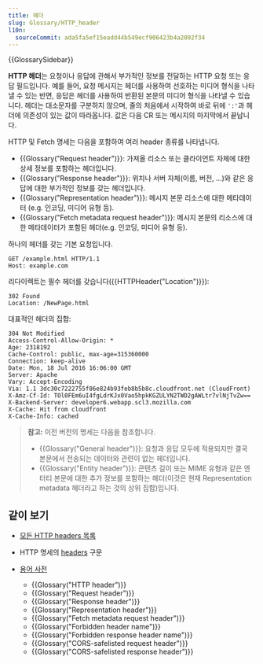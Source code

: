 ```yaml
---
title: 헤더
slug: Glossary/HTTP_header
l10n:
  sourceCommit: ada5fa5ef15eadd44b549ecf906423b4a2092f34
---
```


{{GlossarySidebar}}

**HTTP 헤더**는 요청이나 응답에 관해서 부가적인 정보를 전달하는 HTTP 요청 또는 응답 필드입니다. 예를 들어, 요청 메시지는 헤더를 사용하여 선호하는 미디어 형식을 나타낼 수 있는 반면, 응답은 헤더를 사용하여 반환된 본문의 미디어 형식을 나타낼 수 있습니다. 헤더는 대소문자를 구분하지 않으며, 줄의 처음에서 시작하여 바로 뒤에 `':'`과 헤더에 의존성이 있는 값이 따라옵니다. 값은 다음 CR 또는 메시지의 마지막에서 끝납니다.

HTTP 및 Fetch 명세는 다음을 포함하여 여러 header 종류를 나타냅니다.

- {{Glossary("Request header")}}: 가져올 리소스 또는 클라이언트 자체에 대한 상세 정보를 포함하는 헤더입니다.
- {{Glossary("Response header")}}: 위치나 서버 자체(이름, 버전, ...)와 같은 응답에 대한 부가적인 정보를 갖는 헤더입니다.
- {{Glossary("Representation header")}}: 메시지 본문 리소스에 대한 메타데이터 (e.g. 인코딩, 미디어 유형 등).
- {{Glossary("Fetch metadata request header")}}: 메시지 본문의 리소스에 대한 메타데이터가 포함된 헤더(e.g. 인코딩, 미디어 유형 등).

하나의 헤더를 갖는 기본 요청입니다.

```http
GET /example.html HTTP/1.1
Host: example.com
```

리다이렉트는 필수 헤더를 갖습니다({{HTTPHeader("Location")}}):

```http
302 Found
Location: /NewPage.html
```

대표적인 헤더의 집합:

```http
304 Not Modified
Access-Control-Allow-Origin: *
Age: 2318192
Cache-Control: public, max-age=315360000
Connection: keep-alive
Date: Mon, 18 Jul 2016 16:06:00 GMT
Server: Apache
Vary: Accept-Encoding
Via: 1.1 3dc30c7222755f86e824b93feb8b5b8c.cloudfront.net (CloudFront)
X-Amz-Cf-Id: TOl0FEm6uI4fgLdrKJx0Vao5hpkKGZULYN2TWD2gAWLtr7vlNjTvZw==
X-Backend-Server: developer6.webapp.scl3.mozilla.com
X-Cache: Hit from cloudfront
X-Cache-Info: cached
```

> **참고:** 이전 버전의 명세는 다음을 참조합니다.
>
> - {{Glossary("General header")}}: 요청과 응답 모두에 적용되지만 결국 본문에서 전송되는 데이터와 관련이 없는 헤더입니다.
> - {{Glossary("Entity header")}}: 콘텐츠 길이 또는 MIME 유형과 같은 엔터티 본문에 대한 추가 정보를 포함하는 헤더(이것은 현재 Representation metadata 헤더라고 하는 것의 상위 집합)입니다.

## 같이 보기

- [모든 HTTP headers 목록](/ko/docs/Web/HTTP/Headers)
- HTTP 명세의 [headers](https://tools.ietf.org/html/rfc7230#section-3.2) 구문
- [용어 사전](/ko/docs/Glossary)

  - {{Glossary("HTTP header")}}
  - {{Glossary("Request header")}}
  - {{Glossary("Response header")}}
  - {{Glossary("Representation header")}}
  - {{Glossary("Fetch metadata request header")}}
  - {{Glossary("Forbidden header name")}}
  - {{Glossary("Forbidden response header name")}}
  - {{Glossary("CORS-safelisted request header")}}
  - {{Glossary("CORS-safelisted response header")}}
